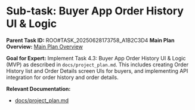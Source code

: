 # Sub-task: Buyer App Order History UI & Logic

**Parent Task ID:** ROO#TASK_20250628173758_A1B2C3D4
**Main Plan Overview:** [Main Plan Overview](../../plans/ROO#TASK_20250628173758_A1B2C3D4_plan_overview.md)

**Goal for Expert:** Implement Task 4.3: Buyer App Order History UI & Logic (MVP) as described in `docs/project_plan.md`. This includes creating Order History list and Order Details screen UIs for buyers, and implementing API integration for order history and order details.

**Relevant Documentation:**

- [docs/project_plan.md](docs/project_plan.md)
